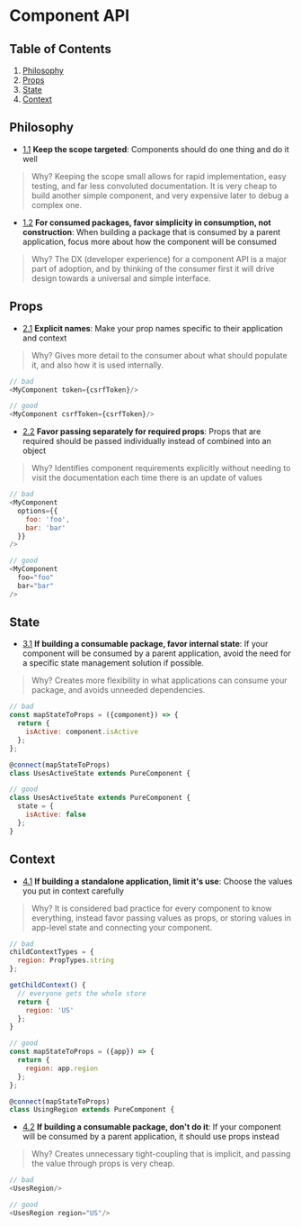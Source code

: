 # Component API

## Table of Contents

  1. [Philosophy](#philosophy)
  1. [Props](#props)
  1. [State](#state)
  1. [Context](#context)

## Philosophy

  - [1.1](#1.1) <a name='1.1'></a> **Keep the scope targeted**: Components should do one thing and do it well

  > Why? Keeping the scope small allows for rapid implementation, easy testing, and far less convoluted documentation. It is very cheap to build another simple component, and very expensive later to debug a complex one.

  - [1.2](#1.2) <a name='1.2'></a> **For consumed packages, favor simplicity in consumption, not construction**: When building a package that is consumed by a parent application, focus more about how the component will be consumed

  > Why? The DX (developer experience) for a component API is a major part of adoption, and by thinking of the consumer first it will drive design towards a universal and simple interface.

## Props

  - [2.1](#2.1) <a name='2.1'></a> **Explicit names**: Make your prop names specific to their application and context

  > Why? Gives more detail to the consumer about what should populate it, and also how it is used internally.

  ```javascript
  // bad
  <MyComponent token={csrfToken}/>

  // good
  <MyComponent csrfToken={csrfToken}/>
  ```

  - [2.2](#2.2) <a name='2.2'></a> **Favor passing separately for required props**: Props that are required should be passed individually instead of combined into an object

  > Why? Identifies component requirements explicitly without needing to visit the documentation each time there is an update of values

  ```javascript
  // bad
  <MyComponent
    options={{
      foo: 'foo',
      bar: 'bar'
    }}
  />

  // good
  <MyComponent
    foo="foo"
    bar="bar"
  />
  ```

## State

  - [3.1](#3.1) <a name='3.1'></a> **If building a consumable package, favor internal state**: If your component will be consumed by a parent application, avoid the need for a specific state management solution if possible.

  > Why? Creates more flexibility in what applications can consume your package, and avoids unneeded dependencies.

  ```javascript
  // bad
  const mapStateToProps = ({component}) => {
    return {
      isActive: component.isActive
    };
  };

  @connect(mapStateToProps)
  class UsesActiveState extends PureComponent {

  // good
  class UsesActiveState extends PureComponent {
    state = {
      isActive: false
    };
  }
  ```

## Context

  - [4.1](#4.1) <a name='4.1'></a> **If building a standalone application, limit it's use**: Choose the values you put in context carefully

  > Why? It is considered bad practice for every component to know everything, instead favor passing values as props, or storing values in app-level state and connecting your component.

  ```javascript
  // bad
  childContextTypes = {
    region: PropTypes.string
  };

  getChildContext() {
    // everyone gets the whole store
    return {
      region: 'US'
    };
  }

  // good
  const mapStateToProps = ({app}) => {
    return {
      region: app.region
    };
  };

  @connect(mapStateToProps)
  class UsingRegion extends PureComponent {
  ```

  - [4.2](#4.2) <a name='4.2'></a> **If building a consumable package, don't do it**: If your component will be consumed by a parent application, it should use props instead

  > Why? Creates unnecessary tight-coupling that is implicit, and passing the value through props is very cheap.

  ```javascript
  // bad
  <UsesRegion/>

  // good
  <UsesRegion region="US"/>
  ```
